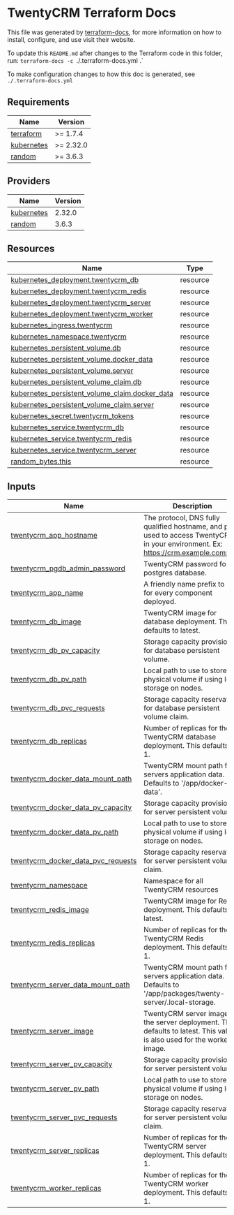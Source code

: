 <!-- BEGIN_TF_DOCS -->
# TwentyCRM Terraform Docs

This file was generated by [terraform-docs](https://terraform-docs.io/), for more information on how to install, configure, and use visit their website.

To update this `README.md` after changes to the Terraform code in this folder, run: `terraform-docs -c `./.terraform-docs.yml .`

To make configuration changes to how this doc is generated, see `./.terraform-docs.yml`

## Requirements

| Name | Version |
|------|---------|
| <a name="requirement_terraform"></a> [terraform](#requirement\_terraform) | >= 1.7.4 |
| <a name="requirement_kubernetes"></a> [kubernetes](#requirement\_kubernetes) | >= 2.32.0 |
| <a name="requirement_random"></a> [random](#requirement\_random) | >= 3.6.3 |

## Providers

| Name | Version |
|------|---------|
| <a name="provider_kubernetes"></a> [kubernetes](#provider\_kubernetes) | 2.32.0 |
| <a name="provider_random"></a> [random](#provider\_random) | 3.6.3 |

## Resources

| Name | Type |
|------|------|
| [kubernetes_deployment.twentycrm_db](https://registry.terraform.io/providers/hashicorp/kubernetes/latest/docs/resources/deployment) | resource |
| [kubernetes_deployment.twentycrm_redis](https://registry.terraform.io/providers/hashicorp/kubernetes/latest/docs/resources/deployment) | resource |
| [kubernetes_deployment.twentycrm_server](https://registry.terraform.io/providers/hashicorp/kubernetes/latest/docs/resources/deployment) | resource |
| [kubernetes_deployment.twentycrm_worker](https://registry.terraform.io/providers/hashicorp/kubernetes/latest/docs/resources/deployment) | resource |
| [kubernetes_ingress.twentycrm](https://registry.terraform.io/providers/hashicorp/kubernetes/latest/docs/resources/ingress) | resource |
| [kubernetes_namespace.twentycrm](https://registry.terraform.io/providers/hashicorp/kubernetes/latest/docs/resources/namespace) | resource |
| [kubernetes_persistent_volume.db](https://registry.terraform.io/providers/hashicorp/kubernetes/latest/docs/resources/persistent_volume) | resource |
| [kubernetes_persistent_volume.docker_data](https://registry.terraform.io/providers/hashicorp/kubernetes/latest/docs/resources/persistent_volume) | resource |
| [kubernetes_persistent_volume.server](https://registry.terraform.io/providers/hashicorp/kubernetes/latest/docs/resources/persistent_volume) | resource |
| [kubernetes_persistent_volume_claim.db](https://registry.terraform.io/providers/hashicorp/kubernetes/latest/docs/resources/persistent_volume_claim) | resource |
| [kubernetes_persistent_volume_claim.docker_data](https://registry.terraform.io/providers/hashicorp/kubernetes/latest/docs/resources/persistent_volume_claim) | resource |
| [kubernetes_persistent_volume_claim.server](https://registry.terraform.io/providers/hashicorp/kubernetes/latest/docs/resources/persistent_volume_claim) | resource |
| [kubernetes_secret.twentycrm_tokens](https://registry.terraform.io/providers/hashicorp/kubernetes/latest/docs/resources/secret) | resource |
| [kubernetes_service.twentycrm_db](https://registry.terraform.io/providers/hashicorp/kubernetes/latest/docs/resources/service) | resource |
| [kubernetes_service.twentycrm_redis](https://registry.terraform.io/providers/hashicorp/kubernetes/latest/docs/resources/service) | resource |
| [kubernetes_service.twentycrm_server](https://registry.terraform.io/providers/hashicorp/kubernetes/latest/docs/resources/service) | resource |
| [random_bytes.this](https://registry.terraform.io/providers/hashicorp/random/latest/docs/resources/bytes) | resource |

## Inputs

| Name | Description | Type | Default | Required |
|------|-------------|------|---------|:--------:|
| <a name="input_twentycrm_app_hostname"></a> [twentycrm\_app\_hostname](#input\_twentycrm\_app\_hostname) | The protocol, DNS fully qualified hostname, and port used to access TwentyCRM in your environment. Ex: https://crm.example.com:443 | `string` | n/a | yes |
| <a name="input_twentycrm_pgdb_admin_password"></a> [twentycrm\_pgdb\_admin\_password](#input\_twentycrm\_pgdb\_admin\_password) | TwentyCRM password for postgres database. | `string` | n/a | yes |
| <a name="input_twentycrm_app_name"></a> [twentycrm\_app\_name](#input\_twentycrm\_app\_name) | A friendly name prefix to use for every component deployed. | `string` | `"twentycrm"` | no |
| <a name="input_twentycrm_db_image"></a> [twentycrm\_db\_image](#input\_twentycrm\_db\_image) | TwentyCRM image for database deployment. This defaults to latest. | `string` | `"twentycrm/twenty-postgres:latest"` | no |
| <a name="input_twentycrm_db_pv_capacity"></a> [twentycrm\_db\_pv\_capacity](#input\_twentycrm\_db\_pv\_capacity) | Storage capacity provisioned for database persistent volume. | `string` | `"10Gi"` | no |
| <a name="input_twentycrm_db_pv_path"></a> [twentycrm\_db\_pv\_path](#input\_twentycrm\_db\_pv\_path) | Local path to use to store the physical volume if using local storage on nodes. | `string` | `""` | no |
| <a name="input_twentycrm_db_pvc_requests"></a> [twentycrm\_db\_pvc\_requests](#input\_twentycrm\_db\_pvc\_requests) | Storage capacity reservation for database persistent volume claim. | `string` | `"10Gi"` | no |
| <a name="input_twentycrm_db_replicas"></a> [twentycrm\_db\_replicas](#input\_twentycrm\_db\_replicas) | Number of replicas for the TwentyCRM database deployment. This defaults to 1. | `number` | `1` | no |
| <a name="input_twentycrm_docker_data_mount_path"></a> [twentycrm\_docker\_data\_mount\_path](#input\_twentycrm\_docker\_data\_mount\_path) | TwentyCRM mount path for servers application data. Defaults to '/app/docker-data'. | `string` | `"/app/docker-data"` | no |
| <a name="input_twentycrm_docker_data_pv_capacity"></a> [twentycrm\_docker\_data\_pv\_capacity](#input\_twentycrm\_docker\_data\_pv\_capacity) | Storage capacity provisioned for server persistent volume. | `string` | `"10Gi"` | no |
| <a name="input_twentycrm_docker_data_pv_path"></a> [twentycrm\_docker\_data\_pv\_path](#input\_twentycrm\_docker\_data\_pv\_path) | Local path to use to store the physical volume if using local storage on nodes. | `string` | `""` | no |
| <a name="input_twentycrm_docker_data_pvc_requests"></a> [twentycrm\_docker\_data\_pvc\_requests](#input\_twentycrm\_docker\_data\_pvc\_requests) | Storage capacity reservation for server persistent volume claim. | `string` | `"10Gi"` | no |
| <a name="input_twentycrm_namespace"></a> [twentycrm\_namespace](#input\_twentycrm\_namespace) | Namespace for all TwentyCRM resources | `string` | `"twentycrm"` | no |
| <a name="input_twentycrm_redis_image"></a> [twentycrm\_redis\_image](#input\_twentycrm\_redis\_image) | TwentyCRM image for Redis deployment. This defaults to latest. | `string` | `"redis/redis-stack-server:latest"` | no |
| <a name="input_twentycrm_redis_replicas"></a> [twentycrm\_redis\_replicas](#input\_twentycrm\_redis\_replicas) | Number of replicas for the TwentyCRM Redis deployment. This defaults to 1. | `string` | `"1"` | no |
| <a name="input_twentycrm_server_data_mount_path"></a> [twentycrm\_server\_data\_mount\_path](#input\_twentycrm\_server\_data\_mount\_path) | TwentyCRM mount path for servers application data. Defaults to '/app/packages/twenty-server/.local-storage. | `string` | `"/app/packages/twenty-server/.local-storage"` | no |
| <a name="input_twentycrm_server_image"></a> [twentycrm\_server\_image](#input\_twentycrm\_server\_image) | TwentyCRM server image for the server deployment. This defaults to latest. This value is also used for the workers image. | `string` | `"twentycrm/twenty:latest"` | no |
| <a name="input_twentycrm_server_pv_capacity"></a> [twentycrm\_server\_pv\_capacity](#input\_twentycrm\_server\_pv\_capacity) | Storage capacity provisioned for server persistent volume. | `string` | `"10Gi"` | no |
| <a name="input_twentycrm_server_pv_path"></a> [twentycrm\_server\_pv\_path](#input\_twentycrm\_server\_pv\_path) | Local path to use to store the physical volume if using local storage on nodes. | `string` | `""` | no |
| <a name="input_twentycrm_server_pvc_requests"></a> [twentycrm\_server\_pvc\_requests](#input\_twentycrm\_server\_pvc\_requests) | Storage capacity reservation for server persistent volume claim. | `string` | `"10Gi"` | no |
| <a name="input_twentycrm_server_replicas"></a> [twentycrm\_server\_replicas](#input\_twentycrm\_server\_replicas) | Number of replicas for the TwentyCRM server deployment. This defaults to 1. | `number` | `1` | no |
| <a name="input_twentycrm_worker_replicas"></a> [twentycrm\_worker\_replicas](#input\_twentycrm\_worker\_replicas) | Number of replicas for the TwentyCRM worker deployment. This defaults to 1. | `number` | `1` | no |
<!-- END_TF_DOCS -->
